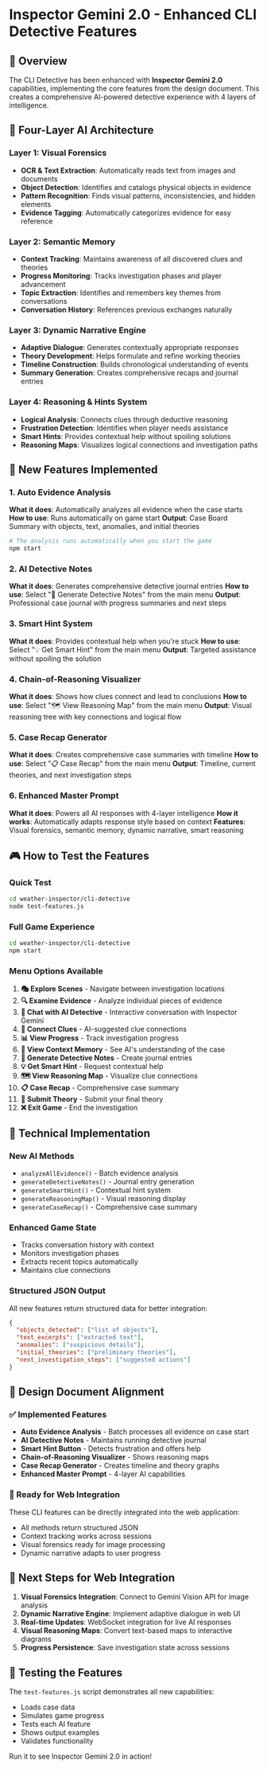 # Inspector Gemini 2.0 - Enhanced CLI Detective Features

## 🎯 Overview

The CLI Detective has been enhanced with **Inspector Gemini 2.0** capabilities, implementing the core features from the design document. This creates a comprehensive AI-powered detective experience with 4 layers of intelligence.

## 🧠 Four-Layer AI Architecture

### Layer 1: Visual Forensics
- **OCR & Text Extraction**: Automatically reads text from images and documents
- **Object Detection**: Identifies and catalogs physical objects in evidence
- **Pattern Recognition**: Finds visual patterns, inconsistencies, and hidden elements
- **Evidence Tagging**: Automatically categorizes evidence for easy reference

### Layer 2: Semantic Memory
- **Context Tracking**: Maintains awareness of all discovered clues and theories
- **Progress Monitoring**: Tracks investigation phases and player advancement
- **Topic Extraction**: Identifies and remembers key themes from conversations
- **Conversation History**: References previous exchanges naturally

### Layer 3: Dynamic Narrative Engine
- **Adaptive Dialogue**: Generates contextually appropriate responses
- **Theory Development**: Helps formulate and refine working theories
- **Timeline Construction**: Builds chronological understanding of events
- **Summary Generation**: Creates comprehensive recaps and journal entries

### Layer 4: Reasoning & Hints System
- **Logical Analysis**: Connects clues through deductive reasoning
- **Frustration Detection**: Identifies when player needs assistance
- **Smart Hints**: Provides contextual help without spoiling solutions
- **Reasoning Maps**: Visualizes logical connections and investigation paths

## 🚀 New Features Implemented

### 1. Auto Evidence Analysis
**What it does**: Automatically analyzes all evidence when the case starts
**How to use**: Runs automatically on game start
**Output**: Case Board Summary with objects, text, anomalies, and initial theories

```bash
# The analysis runs automatically when you start the game
npm start
```

### 2. AI Detective Notes
**What it does**: Generates comprehensive detective journal entries
**How to use**: Select "📝 Generate Detective Notes" from the main menu
**Output**: Professional case journal with progress summaries and next steps

### 3. Smart Hint System
**What it does**: Provides contextual help when you're stuck
**How to use**: Select "💡 Get Smart Hint" from the main menu
**Output**: Targeted assistance without spoiling the solution

### 4. Chain-of-Reasoning Visualizer
**What it does**: Shows how clues connect and lead to conclusions
**How to use**: Select "🗺️ View Reasoning Map" from the main menu
**Output**: Visual reasoning tree with key connections and logical flow

### 5. Case Recap Generator
**What it does**: Creates comprehensive case summaries with timeline
**How to use**: Select "📋 Case Recap" from the main menu
**Output**: Timeline, current theories, and next investigation steps

### 6. Enhanced Master Prompt
**What it does**: Powers all AI responses with 4-layer intelligence
**How it works**: Automatically adapts response style based on context
**Features**: Visual forensics, semantic memory, dynamic narrative, smart reasoning

## 🎮 How to Test the Features

### Quick Test
```bash
cd weather-inspector/cli-detective
node test-features.js
```

### Full Game Experience
```bash
cd weather-inspector/cli-detective
npm start
```

### Menu Options Available
1. **🎭 Explore Scenes** - Navigate between investigation locations
2. **🔍 Examine Evidence** - Analyze individual pieces of evidence
3. **💬 Chat with AI Detective** - Interactive conversation with Inspector Gemini
4. **🔗 Connect Clues** - AI-suggested clue connections
5. **📊 View Progress** - Track investigation progress
6. **🧠 View Context Memory** - See AI's understanding of the case
7. **📝 Generate Detective Notes** - Create journal entries
8. **💡 Get Smart Hint** - Request contextual help
9. **🗺️ View Reasoning Map** - Visualize clue connections
10. **📋 Case Recap** - Comprehensive case summary
11. **📝 Submit Theory** - Submit your final theory
12. **❌ Exit Game** - End the investigation

## 🔧 Technical Implementation

### New AI Methods
- `analyzeAllEvidence()` - Batch evidence analysis
- `generateDetectiveNotes()` - Journal entry generation
- `generateSmartHint()` - Contextual hint system
- `generateReasoningMap()` - Visual reasoning display
- `generateCaseRecap()` - Comprehensive case summary

### Enhanced Game State
- Tracks conversation history with context
- Monitors investigation phases
- Extracts recent topics automatically
- Maintains clue connections

### Structured JSON Output
All new features return structured data for better integration:
```json
{
  "objects_detected": ["list of objects"],
  "text_excerpts": ["extracted text"],
  "anomalies": ["suspicious details"],
  "initial_theories": ["preliminary theories"],
  "next_investigation_steps": ["suggested actions"]
}
```

## 🎯 Design Document Alignment

### ✅ Implemented Features
- **Auto Evidence Analysis** - Batch processes all evidence on case start
- **AI Detective Notes** - Maintains running detective journal
- **Smart Hint Button** - Detects frustration and offers help
- **Chain-of-Reasoning Visualizer** - Shows reasoning maps
- **Case Recap Generator** - Creates timeline and theory graphs
- **Enhanced Master Prompt** - 4-layer AI capabilities

### 🔄 Ready for Web Integration
These CLI features can be directly integrated into the web application:
- All methods return structured JSON
- Context tracking works across sessions
- Visual forensics ready for image processing
- Dynamic narrative adapts to user progress

## 🚀 Next Steps for Web Integration

1. **Visual Forensics Integration**: Connect to Gemini Vision API for image analysis
2. **Dynamic Narrative Engine**: Implement adaptive dialogue in web UI
3. **Real-time Updates**: WebSocket integration for live AI responses
4. **Visual Reasoning Maps**: Convert text-based maps to interactive diagrams
5. **Progress Persistence**: Save investigation state across sessions

## 🧪 Testing the Features

The `test-features.js` script demonstrates all new capabilities:
- Loads case data
- Simulates game progress
- Tests each AI feature
- Shows output examples
- Validates functionality

Run it to see Inspector Gemini 2.0 in action!
